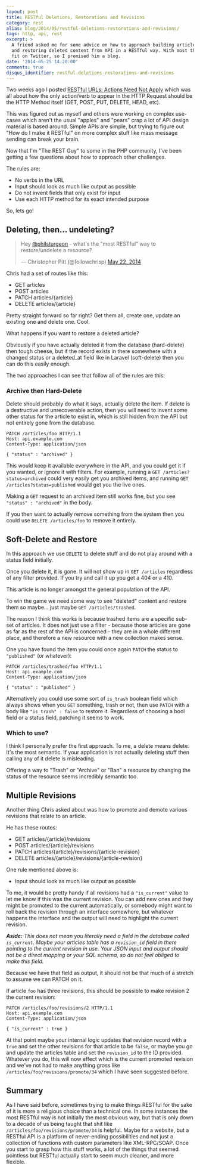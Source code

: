```yaml
---
layout: post
title: RESTful Deletions, Restorations and Revisions
category: rest
alias: blog/2014/05/restful-deletions-restorations-and-revisions/
tags: http, api, rest
excerpt: >
  A friend asked me for some advice on how to approach building article revisions
  and restoring deleted content from API in a RESTful way. With most things, it didn't
  fit on Twitter, so I promised him a blog. 
date: '2014-05-25 14:20:00'
comments: true
disqus_identifier: restful-deletions-restorations-and-revisions
---
```


Two weeks ago I posted [RESTful URLs: Actions Need Not Apply](/blog/2014/05/restful-urls-actions-need-not-apply) which was all about how the only action/verb to appear in the HTTP Request should be the HTTP Method itself (GET, POST, PUT, DELETE, HEAD, etc).

This was figured out as myself and others were working on complex use-cases which aren't the usual "apples" and "pears" crap a lot of API design material is based around. Simple APIs are simple, but trying to figure out "How do I make it RESTful" on more complex stuff like mass message sending can break your brain.

Now that I'm "The REST Guy" to some in the PHP community, I've been getting a few questions about how to approach other challenges.

The rules are:

* No verbs in the URL
* Input should look as much like output as possible
* Do not invent fields that only exist for input
* Use each HTTP method for its exact intended purpose

So, lets go!

## Deleting, then... undeleting?

<blockquote class="twitter-tweet" lang="en"><p>Hey <a href="https://twitter.com/philsturgeon">@philsturgeon</a> - what&#39;s the &quot;most RESTful&quot; way to restore/undelete a resource?</p>&mdash; Christopher Pitt (@followchrisp) <a href="https://twitter.com/followchrisp/statuses/469477939101597696">May 22, 2014</a></blockquote>
<script async src="//platform.twitter.com/widgets.js" charset="utf-8"></script>

Chris had a set of routes like this:

* GET articles
* POST articles
* PATCH articles/{article}
* DELETE articles/{article}

Pretty straight forward so far right? Get them all, create one, update an existing one and delete one. Cool.

What happens if you want to restore a deleted article?

Obviously if you have actually deleted it from the database (hard-delete) then tough cheese, but if the record exists in there somewhere
with a changed status or a deleted_at field like in Laravel (soft-delete) then you can do this easily enough.

The two approaches I can see that follow all of the rules are this:

### Archive then Hard-Delete

Delete should probably do what it says, actually delete the item. If delete is a destructive and unrecoverable action, then you will need to invent some other status for the article to exist in, which is still hidden from the API but not entirely gone from the database.

~~~ http
PATCH /articles/foo HTTP/1.1  
Host: api.example.com  
Content-Type: application/json  

{ "status" : "archived" }  
~~~

This would keep it available everywhere in the API, and you could get it if you wanted, or ignore it with filters. For example, running a `GET /articles?status=archived` could very easily get you archived items, and running `GET /articles?status=published` would get you the live ones.

Making a `GET` request to an archived item still works fine, but you see `"status" : "archived"` in the body.

If you then want to actually remove something from the system then you could use `DELETE /articles/foo` to remove it entirely.


## Soft-Delete and Restore

In this approach we use `DELETE` to delete stuff and do not play around with a status field initially.

Once you delete it, it is gone. It will not show up in `GET /articles` regardless of any filter provided. If you try and call it up you get a 404 or a 410.

This article is no longer amongst the general population of the API.

To win the game we need some way to see "deleted" content and restore them so maybe... just maybe `GET /articles/trashed`.

The reason I think this works is because trashed items are a specific sub-set of articles. It does not just use a filter - because those articles are gone as far as the rest of the API is concerned - they are in a whole different place, and therefore a new resource with a new collection makes sense.

One you have found the item you could once again `PATCH` the status to `"published"` (or whatever):

~~~ http
PATCH /articles/trashed/foo HTTP/1.1  
Host: api.example.com  
Content-Type: application/json  

{ "status" : "published" }  
~~~

Alternatively you could use some sort of `is_trash` boolean field which always shows when you `GET` something, trash or not, then use `PATCH` with a body like `"is_trash" : false` to restore it. Regardless of choosing a bool field or a status field, patching it seems to work.

### Which to use?

I think I personally prefer the first approach. To me, a delete means delete. It's the most semantic. If your application is not actually deleting stuff then calling any of it delete is misleading.

Offering a way to "Trash" or "Archive" or "Ban" a resource by changing the status of the resource seems incredibly semantic too.


## Multiple Revisions

Another thing Chris asked about was how to promote and demote various revisions that relate to an article.

He has these routes:

* GET articles/{article}/revisions
* POST articles/{article}/revisions
* PATCH articles/{article}/revisions/{article-revision}
* DELETE articles/{article}/revisions/{article-revision}

One rule mentioned above is:

* Input should look as much like output as possible

To me, it would be pretty handy if all revisions had a `"is_current"` value to let me know if this was the current revision. You can
add new ones and they might be promoted to the current automatically, or somebody might want to roll back the revision through an interface somewhere, but whatever happens the interface and the output will need to highlight the current revision.

_**Aside:** This does not mean you literally need a field in the database called `is_current`. Maybe your articles table has a `revision_id` field in there pointing to the current revision in use. Your JSON input and output should not be a direct mapping or your SQL schema, so do not feel obliged to make this field._

Because we have that field as output, it should not be that much of a stretch to assume we can PATCH on it.

If article `foo` has three revisions, this should be possible to make revision 2 the current revision:

~~~ http
PATCH /articles/foo/revisions/2 HTTP/1.1  
Host: api.example.com  
Content-Type: application/json  

{ "is_current" : true }  
~~~

At that point maybe your internal logic updates that revision record with a `true` and set the other revisions for that article to be `false`, or maybe you go and update the articles table and set the `revision_id` to the ID provided. Whatever you do, this will now effect which is the current promoted revision and we've not had to make anything gross like `/articles/foo/revisions/promote/34` which I have seen suggested before.

## Summary

As I have said before, sometimes trying to make things RESTful for the sake of it is more a religious choice than a technical one. In some instances the most RESTful way is not initially the most obvious way, but that is only down to a decade of us being taught that shit like `/articles/foo/revisions/promote/34` is helpful. Maybe for a website, but a RESTful API is a platform of never-ending possibilities and not just a collection of functions with custom parameters like XML-RPC/SOAP. Once you start to grasp how this stuff works, a lot of the things that seemed pointless but RESTful actually start to seem much cleaner, and more flexible.
